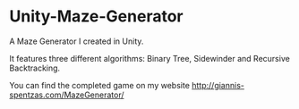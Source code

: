 # Unity-Maze-Generator
A Maze Generator I created in Unity. 

It features three different algorithms: Binary Tree, Sidewinder and Recursive Backtracking.

You can find the completed game on my website http://giannis-spentzas.com/MazeGenerator/
